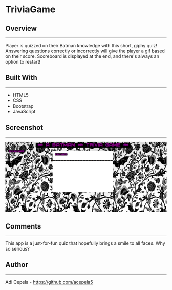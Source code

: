 # TriviaGame

## Overview
---
Player is quizzed on their Batman knowledge with this short, giphy quiz! Answering questions correctly or incorrectly will give the player a gif based on their score. Scoreboard is displayed at the end, and there's always an option to restart!

## Built With
---
- HTML5
- CSS
- Bootstrap
- JavaScript
## Screenshot
---

![ ](/Screenshot(33).png)


## Comments
---
This app is a just-for-fun quiz that hopefully brings a smile to all faces. Why so serious?
## Author
---
Adi Cepela - https://github.com/acepela5
